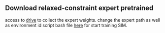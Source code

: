 ## Download relaxed-constraint expert pretrained

access to [drive](https://drive.google.com/drive/folders/17qgFn1Wl_-V6WvmI6liGiawcg7qRct4t?usp=sharing) to collect the expert weights. change the expert path as well as environment id script bash file [here](../../Scripts/run_train_good_bad.sh) for start training SIM. 